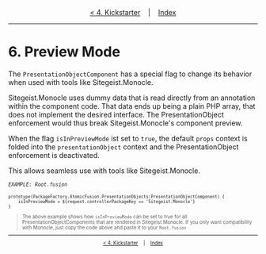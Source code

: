 <div align="center">
    <a href="./05_Kickstarter.md">&lt; 4. Kickstarter</a>
    &nbsp;&nbsp;&nbsp;|&nbsp;&nbsp;&nbsp;
    <a href="./00_Index.md">Index</a>
</div>

---

# 6. Preview Mode

The `PresentationObjectComponent` has a special flag to change its behavior when used with tools like Sitegeist.Monocle.

Sitegeist.Monocle uses dummy data that is read directly from an annotation within the component code. That data ends up being a plain PHP array, that does not implement the desired interface. The PresentationObject enforcement would thus break Sitegeist.Monocle's component preview.

When the flag `isInPreviewMode` ist set to `true`, the default `props` context
is folded into the `presentationObject` context and the PresentationObject enforcement is deactivated.

This allows seamless use with tools like Sitegeist.Monocle.

<small>*`EXAMPLE: Root.fusion`*<small>

```fusion
prototype(PackageFactory.AtomicFusion.PresentationObjects:PresentationObjectComponent) {
    isInPreviewMode = ${request.controllerPackageKey == 'Sitegeist.Monocle'}
}
```

> The above example shows how `isInPreviewMode` can be set to true for all PresentationObjectComponents that are rendered in Sitegeist.Monocle. If you only want compatibility with Monocle, just copy the code above and paste it to your `Root.fusion`

---

<div align="center">
    <a href="./05_Kickstarter.md">&lt; 4. Kickstarter</a>
    &nbsp;&nbsp;&nbsp;|&nbsp;&nbsp;&nbsp;
    <a href="./00_Index.md">Index</a>
</div>
